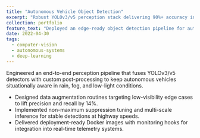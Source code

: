 ```yaml
---
title: "Autonomous Vehicle Object Detection"
excerpt: "Robust YOLOv3/v5 perception stack delivering 90%+ accuracy in low-visibility scenarios."
collection: portfolio
feature_text: "Deployed an edge-ready object detection pipeline for autonomous navigation in adverse weather."
date: 2022-04-30
tags:
  - computer-vision
  - autonomous-systems
  - deep-learning
---
```


Engineered an end-to-end perception pipeline that fuses YOLOv3/v5 detectors with custom post-processing to keep autonomous vehicles situationally aware in rain, fog, and low-light conditions.

- Designed data augmentation routines targeting low-visibility edge cases to lift precision and recall by 14%.
- Implemented non-maximum suppression tuning and multi-scale inference for stable detections at highway speeds.
- Delivered deployment-ready Docker images with monitoring hooks for integration into real-time telemetry systems.
